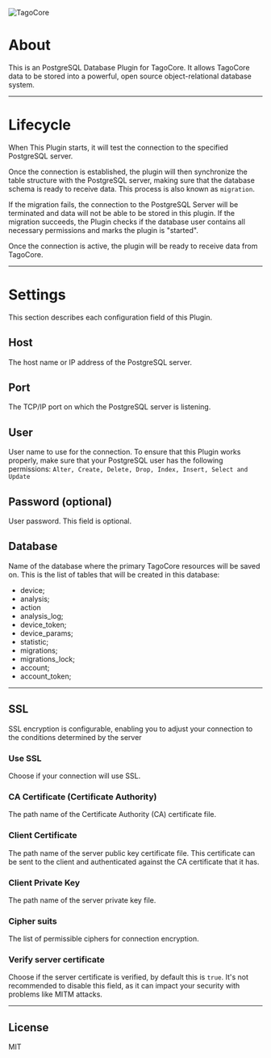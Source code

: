![TagoCore](/assets/logo-plugin-black.png)

# About

This is an PostgreSQL Database Plugin for TagoCore. It allows TagoCore data to be stored into a powerful, open source object-relational database system.

---

# Lifecycle

When This Plugin starts, it will test the connection to the specified PostgreSQL server.

Once the connection is established, the plugin will then synchronize the table structure with the PostgreSQL server,
making sure that the database schema is ready to receive data. This process is also known as `migration`.

If the migration fails, the connection to the PostgreSQL Server will be terminated and data will not be able to be stored in
this plugin. If the migration succeeds, the Plugin checks if the database user contains all necessary permissions and
marks the plugin is "started".

Once the connection is active, the plugin will be ready to receive data from TagoCore.

---

# Settings

This section describes each configuration field of this Plugin.

## Host

The host name or IP address of the PostgreSQL server.

## Port

The TCP/IP port on which the PostgreSQL server is listening.

## User

User name to use for the connection. To ensure that this Plugin works properly,
make sure that your PostgreSQL user has the following permissions:
`Alter, Create, Delete, Drop, Index, Insert, Select and Update`

## Password (optional)

User password. This field is optional.

## Database

Name of the database where the primary TagoCore resources will be saved on. This is the
list of tables that will be created in this database:

- device;
- analysis;
- action
- analysis_log;
- device_token;
- device_params;
- statistic;
- migrations;
- migrations_lock;
- account;
- account_token;

---

## SSL

SSL encryption is configurable, enabling you to adjust your connection to the
conditions determined by the server

### Use SSL

Choose if your connection will use SSL.

### CA Certificate (Certificate Authority)

The path name of the Certificate Authority (CA) certificate file.

### Client Certificate

The path name of the server public key certificate file. This certificate can be sent to the client and authenticated against the CA certificate that it has.

### Client Private Key

The path name of the server private key file.

### Cipher suits

The list of permissible ciphers for connection encryption.

### Verify server certificate

Choose if the server certificate is verified, by default this is `true`.
It's not recommended to disable this field, as it can impact your security
with problems like MITM attacks.

---

## License

MIT
